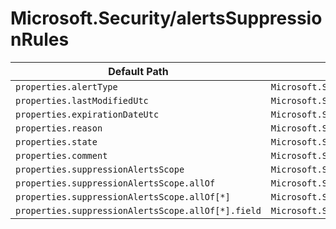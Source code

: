 # Microsoft.Security/alertsSuppressionRules

| Default Path | Alias |
|---|---|
| `properties.alertType` | `Microsoft.Security/alertsSuppressionRules/alertType` |
| `properties.lastModifiedUtc` | `Microsoft.Security/alertsSuppressionRules/lastModifiedUtc` |
| `properties.expirationDateUtc` | `Microsoft.Security/alertsSuppressionRules/expirationDateUtc` |
| `properties.reason` | `Microsoft.Security/alertsSuppressionRules/reason` |
| `properties.state` | `Microsoft.Security/alertsSuppressionRules/state` |
| `properties.comment` | `Microsoft.Security/alertsSuppressionRules/comment` |
| `properties.suppressionAlertsScope` | `Microsoft.Security/alertsSuppressionRules/suppressionAlertsScope` |
| `properties.suppressionAlertsScope.allOf` | `Microsoft.Security/alertsSuppressionRules/suppressionAlertsScope.allOf` |
| `properties.suppressionAlertsScope.allOf[*]` | `Microsoft.Security/alertsSuppressionRules/suppressionAlertsScope.allOf[*]` |
| `properties.suppressionAlertsScope.allOf[*].field` | `Microsoft.Security/alertsSuppressionRules/suppressionAlertsScope.allOf[*].field` |

